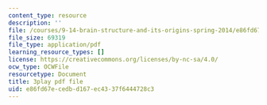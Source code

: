 ```yaml
---
content_type: resource
description: ''
file: /courses/9-14-brain-structure-and-its-origins-spring-2014/e86fd67ecedbd167ec4337f6444728c3_555115.pdf
file_size: 69319
file_type: application/pdf
learning_resource_types: []
license: https://creativecommons.org/licenses/by-nc-sa/4.0/
ocw_type: OCWFile
resourcetype: Document
title: 3play pdf file
uid: e86fd67e-cedb-d167-ec43-37f6444728c3
---
```

